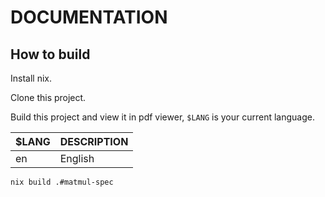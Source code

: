 # DOCUMENTATION

## How to build

Install nix.

Clone this project.

Build this project and view it in pdf viewer, ``$LANG`` is your current language.

| \$LANG  | DESCRIPTION |
| ------- | ----------- |
| en      | English     |

```bash
nix build .#matmul-spec
```
